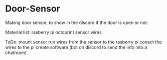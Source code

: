 # Door-Sensor
Making door sensor, to show in the discord if the door is open or not. 

Material list:
rasberry pi octoprint
 sensor 
 wires

ToDo:
mount sensor
run wires from the sensor to the rasberry pi
conect the wires to the pi
create software (bot on discord to send the info into a chatroom)
